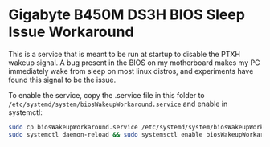 # Gigabyte B450M DS3H BIOS Sleep Issue Workaround

This is a service that is meant to be run at startup to disable the PTXH wakeup signal. A bug present in the BIOS on my motherboard makes my PC immediately wake from sleep on most linux distros, and experiments have found this signal to be the issue.

To enable the service, copy the .service file in this folder to `/etc/systemd/system/biosWakeupWorkaround.service` and enable in systemctl:
```bash
sudo cp biosWakeupWorkaround.service /etc/systemd/system/biosWakeupWorkaround.service
sudo systemctl daemon-reload && sudo systemsctl enable biosWakeupWorkaround.service
```
